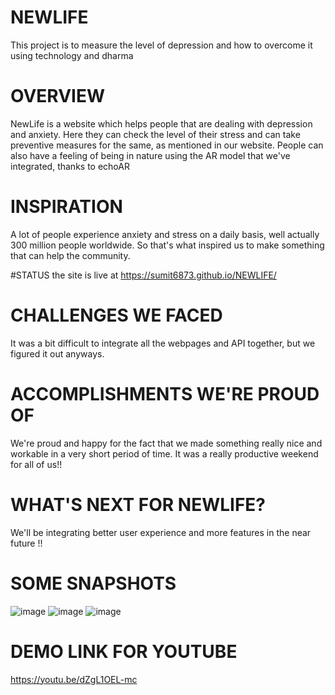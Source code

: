 # NEWLIFE
This project is to measure the level of depression and how to overcome it using technology and dharma

# OVERVIEW
NewLife is a website which helps people that are dealing with depression and anxiety. Here they can check the level of their stress and can take preventive measures for the same, as mentioned in our website. People can also have a feeling of being in nature using the AR model that we've integrated, thanks to echoAR

# INSPIRATION
A lot of people experience anxiety and stress on a daily basis, well actually 300 million people worldwide. So that's what inspired us to make something that can help the community.

#STATUS
the site is live at https://sumit6873.github.io/NEWLIFE/

# CHALLENGES WE FACED
It was a bit difficult to integrate all the webpages and API together, but we figured it out anyways.

# ACCOMPLISHMENTS WE'RE PROUD OF
We're proud and happy for the fact that we made something really nice and workable in a very short period of time. It was a really productive weekend for all of us!!

# WHAT'S NEXT FOR NEWLIFE?
We'll be integrating better user experience and more features in the near future !!

# SOME SNAPSHOTS
![image](https://user-images.githubusercontent.com/69726390/111891423-1836eb80-8a19-11eb-81ba-2ef2960c0153.png)
![image](https://user-images.githubusercontent.com/69726390/111891429-31d83300-8a19-11eb-87b2-d28cbaa5b148.png)
![image](https://user-images.githubusercontent.com/69726390/111891496-84195400-8a19-11eb-9f67-2de6a498254f.png)

# DEMO LINK FOR YOUTUBE
https://youtu.be/dZgL1OEL-mc

